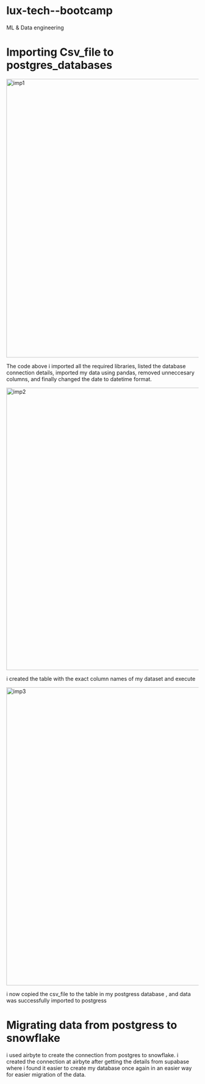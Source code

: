 # lux-tech--bootcamp
ML &amp; Data engineering
# Importing Csv_file to postgres_databases
<img width="730" alt="imp1" src="https://github.com/kariukimary/lux-tech--bootcamp/assets/133002438/49e71778-11d8-4a50-8f16-371a7d1188a0">

The code above i imported all the required libraries, listed the database connection details, imported my data using pandas, removed unneccesary columns, and finally  changed the date to datetime format.

<img width="740" alt="imp2" src="https://github.com/kariukimary/lux-tech--bootcamp/assets/133002438/607f4b76-8be5-44fd-9a50-910c5c2d2e22">

i  created the table  with the exact column names of my dataset and execute

<img width="781" alt="imp3" src="https://github.com/kariukimary/lux-tech--bootcamp/assets/133002438/02b2a594-4d1f-498d-83d2-3c78dd483f57">

i  now copied the csv_file to the table in my  postgress database , and data was successfully imported to postgress

# Migrating data  from postgress to snowflake
i used airbyte to create the connection from postgres to snowflake. i created the connection at airbyte  after getting the details from supabase where i found it easier to create my database once again in an easier way for easier migration of the data. 
